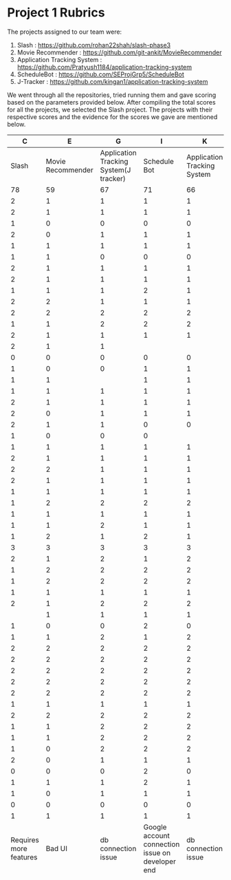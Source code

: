 # Project 1 Rubrics

The projects assigned to our team were:
1. Slash : https://github.com/rohan22shah/slash-phase3 
2. Movie Recommender : https://github.com/git-ankit/MovieRecommender
3. Application Tracking System : https://github.com/Pratyush1184/application-tracking-system
4. ScheduleBot : https://github.com/SEProjGrp5/ScheduleBot
5. J-Tracker : https://github.com/kingan1/application-tracking-system

We went through all the repositories, tried running them and gave scoring based on the parameters provided below. After compiling the total scores for all the projects, we selected the Slash project. The projects with their respective scores and the evidence for the scores we gave are mentioned below.

|C                     |E                |G                                     |I                                               |K                          |
|----------------------|-----------------|--------------------------------------|------------------------------------------------|---------------------------|
|Slash                 |Movie Recommender|Application Tracking System(J tracker)|Schedule Bot                                    |Application Tracking System|
|78                    |59               |67                                    |71                                              |66                         |
|2                     |1                |1                                     |1                                               |1                          |
|2                     |1                |1                                     |1                                               |1                          |
|1                     |0                |0                                     |0                                               |0                          |
|2                     |0                |1                                     |1                                               |1                          |
|1                     |1                |1                                     |1                                               |1                          |
|1                     |1                |0                                     |0                                               |0                          |
|2                     |1                |1                                     |1                                               |1                          |
|2                     |1                |1                                     |1                                               |1                          |
|1                     |1                |1                                     |2                                               |1                          |
|2                     |2                |1                                     |1                                               |1                          |
|2                     |2                |2                                     |2                                               |2                          |
|1                     |1                |2                                     |2                                               |2                          |
|2                     |1                |1                                     |1                                               |1                          |
|2                     |1                |1                                     |                                                |                           |
|0                     |0                |0                                     |0                                               |0                          |
|1                     |0                |0                                     |1                                               |1                          |
|1                     |1                |                                      |1                                               |1                          |
|1                     |1                |1                                     |1                                               |1                          |
|2                     |1                |1                                     |1                                               |1                          |
|2                     |0                |1                                     |1                                               |1                          |
|2                     |1                |1                                     |0                                               |0                          |
|1                     |0                |0                                     |0                                               |                           |
|1                     |1                |1                                     |1                                               |1                          |
|2                     |1                |1                                     |1                                               |1                          |
|2                     |2                |1                                     |1                                               |1                          |
|2                     |1                |1                                     |1                                               |1                          |
|1                     |1                |1                                     |1                                               |1                          |
|1                     |2                |2                                     |2                                               |2                          |
|1                     |1                |1                                     |1                                               |1                          |
|1                     |1                |2                                     |1                                               |1                          |
|1                     |2                |1                                     |2                                               |1                          |
|3                     |3                |3                                     |3                                               |3                          |
|2                     |1                |2                                     |1                                               |2                          |
|1                     |2                |2                                     |2                                               |2                          |
|1                     |2                |2                                     |2                                               |2                          |
|1                     |1                |1                                     |1                                               |1                          |
|2                     |1                |2                                     |2                                               |2                          |
|                      |1                |1                                     |1                                               |1                          |
|1                     |0                |0                                     |2                                               |0                          |
|1                     |1                |2                                     |1                                               |2                          |
|2                     |2                |2                                     |2                                               |2                          |
|2                     |2                |2                                     |2                                               |2                          |
|2                     |2                |2                                     |2                                               |2                          |
|2                     |2                |2                                     |2                                               |2                          |
|2                     |2                |2                                     |2                                               |2                          |
|1                     |1                |1                                     |1                                               |1                          |
|2                     |2                |2                                     |2                                               |2                          |
|1                     |1                |2                                     |2                                               |2                          |
|1                     |1                |2                                     |2                                               |2                          |
|1                     |0                |2                                     |2                                               |2                          |
|2                     |0                |1                                     |1                                               |1                          |
|0                     |0                |0                                     |2                                               |0                          |
|1                     |1                |1                                     |2                                               |1                          |
|1                     |0                |1                                     |1                                               |1                          |
|0                     |0                |0                                     |0                                               |0                          |
|1                     |1                |1                                     |1                                               |1                          |
|Requires more features|Bad UI           |db connection issue                   |Google account connection issue on developer end|db connection issue        |
|                      |                 |                                      |                                                |                           |
|                      |                 |                                      |                                                |                           |
|                      |                 |                                      |                                                |                           |
|                      |                 |                                      |                                                |                           |
|                      |                 |                                      |                                                |                           |
|                      |                 |                                      |                                                |                           |
|                      |                 |                                      |                                                |                           |
|                      |                 |                                      |                                                |                           |
|                      |                 |                                      |                                                |                           |
|                      |                 |                                      |                                                |                           |
|                      |                 |                                      |                                                |                           |
|                      |                 |                                      |                                                |                           |
|                      |                 |                                      |                                                |                           |
|                      |                 |                                      |                                                |                           |
|                      |                 |                                      |                                                |                           |
|                      |                 |                                      |                                                |                           |
|                      |                 |                                      |                                                |                           |
|                      |                 |                                      |                                                |                           |
|                      |                 |                                      |                                                |                           |
|                      |                 |                                      |                                                |                           |
|                      |                 |                                      |                                                |                           |
|                      |                 |                                      |                                                |                           |
|                      |                 |                                      |                                                |                           |
|                      |                 |                                      |                                                |                           |
|                      |                 |                                      |                                                |                           |
|                      |                 |                                      |                                                |                           |
|                      |                 |                                      |                                                |                           |
|                      |                 |                                      |                                                |                           |
|                      |                 |                                      |                                                |                           |
|                      |                 |                                      |                                                |                           |
|                      |                 |                                      |                                                |                           |
|                      |                 |                                      |                                                |                           |
|                      |                 |                                      |                                                |                           |
|                      |                 |                                      |                                                |                           |
|                      |                 |                                      |                                                |                           |
|                      |                 |                                      |                                                |                           |
|                      |                 |                                      |                                                |                           |
|                      |                 |                                      |                                                |                           |
|                      |                 |                                      |                                                |                           |
|                      |                 |                                      |                                                |                           |
|                      |                 |                                      |                                                |                           |
|                      |                 |                                      |                                                |                           |
|                      |                 |                                      |                                                |                           |
|                      |                 |                                      |                                                |                           |
|                      |                 |                                      |                                                |                           |
|                      |                 |                                      |                                                |                           |
|                      |                 |                                      |                                                |                           |
|                      |                 |                                      |                                                |                           |
|                      |                 |                                      |                                                |                           |
|                      |                 |                                      |                                                |                           |
|                      |                 |                                      |                                                |                           |
|                      |                 |                                      |                                                |                           |
|                      |                 |                                      |                                                |                           |
|                      |                 |                                      |                                                |                           |
|                      |                 |                                      |                                                |                           |
|                      |                 |                                      |                                                |                           |
|                      |                 |                                      |                                                |                           |
|                      |                 |                                      |                                                |                           |
|                      |                 |                                      |                                                |                           |
|                      |                 |                                      |                                                |                           |
|                      |                 |                                      |                                                |                           |
|                      |                 |                                      |                                                |                           |
|                      |                 |                                      |                                                |                           |
|                      |                 |                                      |                                                |                           |
|                      |                 |                                      |                                                |                           |
|                      |                 |                                      |                                                |                           |
|                      |                 |                                      |                                                |                           |
|                      |                 |                                      |                                                |                           |
|                      |                 |                                      |                                                |                           |
|                      |                 |                                      |                                                |                           |
|                      |                 |                                      |                                                |                           |
|                      |                 |                                      |                                                |                           |
|                      |                 |                                      |                                                |                           |
|                      |                 |                                      |                                                |                           |
|                      |                 |                                      |                                                |                           |
|                      |                 |                                      |                                                |                           |
|                      |                 |                                      |                                                |                           |
|                      |                 |                                      |                                                |                           |
|                      |                 |                                      |                                                |                           |
|                      |                 |                                      |                                                |                           |
|                      |                 |                                      |                                                |                           |
|                      |                 |                                      |                                                |                           |
|                      |                 |                                      |                                                |                           |
|                      |                 |                                      |                                                |                           |
|                      |                 |                                      |                                                |                           |
|                      |                 |                                      |                                                |                           |
|                      |                 |                                      |                                                |                           |
|                      |                 |                                      |                                                |                           |
|                      |                 |                                      |                                                |                           |
|                      |                 |                                      |                                                |                           |
|                      |                 |                                      |                                                |                           |
|                      |                 |                                      |                                                |                           |
|                      |                 |                                      |                                                |                           |
|                      |                 |                                      |                                                |                           |
|                      |                 |                                      |                                                |                           |
|                      |                 |                                      |                                                |                           |
|                      |                 |                                      |                                                |                           |
|                      |                 |                                      |                                                |                           |
|                      |                 |                                      |                                                |                           |
|                      |                 |                                      |                                                |                           |
|                      |                 |                                      |                                                |                           |
|                      |                 |                                      |                                                |                           |
|                      |                 |                                      |                                                |                           |
|                      |                 |                                      |                                                |                           |
|                      |                 |                                      |                                                |                           |
|                      |                 |                                      |                                                |                           |
|                      |                 |                                      |                                                |                           |
|                      |                 |                                      |                                                |                           |
|                      |                 |                                      |                                                |                           |
|                      |                 |                                      |                                                |                           |
|                      |                 |                                      |                                                |                           |
|                      |                 |                                      |                                                |                           |
|                      |                 |                                      |                                                |                           |
|                      |                 |                                      |                                                |                           |
|                      |                 |                                      |                                                |                           |
|                      |                 |                                      |                                                |                           |
|                      |                 |                                      |                                                |                           |
|                      |                 |                                      |                                                |                           |
|                      |                 |                                      |                                                |                           |
|                      |                 |                                      |                                                |                           |
|                      |                 |                                      |                                                |                           |
|                      |                 |                                      |                                                |                           |
|                      |                 |                                      |                                                |                           |
|                      |                 |                                      |                                                |                           |
|                      |                 |                                      |                                                |                           |
|                      |                 |                                      |                                                |                           |
|                      |                 |                                      |                                                |                           |
|                      |                 |                                      |                                                |                           |
|                      |                 |                                      |                                                |                           |
|                      |                 |                                      |                                                |                           |
|                      |                 |                                      |                                                |                           |
|                      |                 |                                      |                                                |                           |
|                      |                 |                                      |                                                |                           |
|                      |                 |                                      |                                                |                           |
|                      |                 |                                      |                                                |                           |
|                      |                 |                                      |                                                |                           |
|                      |                 |                                      |                                                |                           |
|                      |                 |                                      |                                                |                           |
|                      |                 |                                      |                                                |                           |
|                      |                 |                                      |                                                |                           |
|                      |                 |                                      |                                                |                           |
|                      |                 |                                      |                                                |                           |
|                      |                 |                                      |                                                |                           |
|                      |                 |                                      |                                                |                           |
|                      |                 |                                      |                                                |                           |
|                      |                 |                                      |                                                |                           |
|                      |                 |                                      |                                                |                           |
|                      |                 |                                      |                                                |                           |
|                      |                 |                                      |                                                |                           |
|                      |                 |                                      |                                                |                           |
|                      |                 |                                      |                                                |                           |
|                      |                 |                                      |                                                |                           |
|                      |                 |                                      |                                                |                           |
|                      |                 |                                      |                                                |                           |
|                      |                 |                                      |                                                |                           |
|                      |                 |                                      |                                                |                           |
|                      |                 |                                      |                                                |                           |
|                      |                 |                                      |                                                |                           |
|                      |                 |                                      |                                                |                           |
|                      |                 |                                      |                                                |                           |
|                      |                 |                                      |                                                |                           |
|                      |                 |                                      |                                                |                           |
|                      |                 |                                      |                                                |                           |
|                      |                 |                                      |                                                |                           |
|                      |                 |                                      |                                                |                           |
|                      |                 |                                      |                                                |                           |
|                      |                 |                                      |                                                |                           |
|                      |                 |                                      |                                                |                           |
|                      |                 |                                      |                                                |                           |
|                      |                 |                                      |                                                |                           |
|                      |                 |                                      |                                                |                           |
|                      |                 |                                      |                                                |                           |
|                      |                 |                                      |                                                |                           |
|                      |                 |                                      |                                                |                           |
|                      |                 |                                      |                                                |                           |
|                      |                 |                                      |                                                |                           |
|                      |                 |                                      |                                                |                           |
|                      |                 |                                      |                                                |                           |
|                      |                 |                                      |                                                |                           |
|                      |                 |                                      |                                                |                           |
|                      |                 |                                      |                                                |                           |
|                      |                 |                                      |                                                |                           |
|                      |                 |                                      |                                                |                           |
|                      |                 |                                      |                                                |                           |
|                      |                 |                                      |                                                |                           |
|                      |                 |                                      |                                                |                           |
|                      |                 |                                      |                                                |                           |
|                      |                 |                                      |                                                |                           |
|                      |                 |                                      |                                                |                           |
|                      |                 |                                      |                                                |                           |
|                      |                 |                                      |                                                |                           |
|                      |                 |                                      |                                                |                           |
|                      |                 |                                      |                                                |                           |
|                      |                 |                                      |                                                |                           |
|                      |                 |                                      |                                                |                           |
|                      |                 |                                      |                                                |                           |
|                      |                 |                                      |                                                |                           |
|                      |                 |                                      |                                                |                           |
|                      |                 |                                      |                                                |                           |
|                      |                 |                                      |                                                |                           |
|                      |                 |                                      |                                                |                           |
|                      |                 |                                      |                                                |                           |
|                      |                 |                                      |                                                |                           |
|                      |                 |                                      |                                                |                           |
|                      |                 |                                      |                                                |                           |
|                      |                 |                                      |                                                |                           |
|                      |                 |                                      |                                                |                           |
|                      |                 |                                      |                                                |                           |
|                      |                 |                                      |                                                |                           |
|                      |                 |                                      |                                                |                           |
|                      |                 |                                      |                                                |                           |
|                      |                 |                                      |                                                |                           |
|                      |                 |                                      |                                                |                           |
|                      |                 |                                      |                                                |                           |
|                      |                 |                                      |                                                |                           |
|                      |                 |                                      |                                                |                           |
|                      |                 |                                      |                                                |                           |
|                      |                 |                                      |                                                |                           |
|                      |                 |                                      |                                                |                           |
|                      |                 |                                      |                                                |                           |
|                      |                 |                                      |                                                |                           |
|                      |                 |                                      |                                                |                           |
|                      |                 |                                      |                                                |                           |
|                      |                 |                                      |                                                |                           |
|                      |                 |                                      |                                                |                           |
|                      |                 |                                      |                                                |                           |
|                      |                 |                                      |                                                |                           |
|                      |                 |                                      |                                                |                           |
|                      |                 |                                      |                                                |                           |
|                      |                 |                                      |                                                |                           |
|                      |                 |                                      |                                                |                           |
|                      |                 |                                      |                                                |                           |
|                      |                 |                                      |                                                |                           |
|                      |                 |                                      |                                                |                           |
|                      |                 |                                      |                                                |                           |
|                      |                 |                                      |                                                |                           |
|                      |                 |                                      |                                                |                           |
|                      |                 |                                      |                                                |                           |
|                      |                 |                                      |                                                |                           |
|                      |                 |                                      |                                                |                           |
|                      |                 |                                      |                                                |                           |
|                      |                 |                                      |                                                |                           |
|                      |                 |                                      |                                                |                           |
|                      |                 |                                      |                                                |                           |
|                      |                 |                                      |                                                |                           |
|                      |                 |                                      |                                                |                           |
|                      |                 |                                      |                                                |                           |
|                      |                 |                                      |                                                |                           |
|                      |                 |                                      |                                                |                           |
|                      |                 |                                      |                                                |                           |
|                      |                 |                                      |                                                |                           |
|                      |                 |                                      |                                                |                           |
|                      |                 |                                      |                                                |                           |
|                      |                 |                                      |                                                |                           |
|                      |                 |                                      |                                                |                           |
|                      |                 |                                      |                                                |                           |
|                      |                 |                                      |                                                |                           |
|                      |                 |                                      |                                                |                           |
|                      |                 |                                      |                                                |                           |
|                      |                 |                                      |                                                |                           |
|                      |                 |                                      |                                                |                           |
|                      |                 |                                      |                                                |                           |
|                      |                 |                                      |                                                |                           |
|                      |                 |                                      |                                                |                           |
|                      |                 |                                      |                                                |                           |
|                      |                 |                                      |                                                |                           |
|                      |                 |                                      |                                                |                           |
|                      |                 |                                      |                                                |                           |
|                      |                 |                                      |                                                |                           |
|                      |                 |                                      |                                                |                           |
|                      |                 |                                      |                                                |                           |
|                      |                 |                                      |                                                |                           |
|                      |                 |                                      |                                                |                           |
|                      |                 |                                      |                                                |                           |
|                      |                 |                                      |                                                |                           |
|                      |                 |                                      |                                                |                           |
|                      |                 |                                      |                                                |                           |
|                      |                 |                                      |                                                |                           |
|                      |                 |                                      |                                                |                           |
|                      |                 |                                      |                                                |                           |
|                      |                 |                                      |                                                |                           |
|                      |                 |                                      |                                                |                           |
|                      |                 |                                      |                                                |                           |
|                      |                 |                                      |                                                |                           |
|                      |                 |                                      |                                                |                           |
|                      |                 |                                      |                                                |                           |
|                      |                 |                                      |                                                |                           |
|                      |                 |                                      |                                                |                           |
|                      |                 |                                      |                                                |                           |
|                      |                 |                                      |                                                |                           |
|                      |                 |                                      |                                                |                           |
|                      |                 |                                      |                                                |                           |
|                      |                 |                                      |                                                |                           |
|                      |                 |                                      |                                                |                           |
|                      |                 |                                      |                                                |                           |
|                      |                 |                                      |                                                |                           |
|                      |                 |                                      |                                                |                           |
|                      |                 |                                      |                                                |                           |
|                      |                 |                                      |                                                |                           |
|                      |                 |                                      |                                                |                           |
|                      |                 |                                      |                                                |                           |
|                      |                 |                                      |                                                |                           |
|                      |                 |                                      |                                                |                           |
|                      |                 |                                      |                                                |                           |
|                      |                 |                                      |                                                |                           |
|                      |                 |                                      |                                                |                           |
|                      |                 |                                      |                                                |                           |
|                      |                 |                                      |                                                |                           |
|                      |                 |                                      |                                                |                           |
|                      |                 |                                      |                                                |                           |
|                      |                 |                                      |                                                |                           |
|                      |                 |                                      |                                                |                           |
|                      |                 |                                      |                                                |                           |
|                      |                 |                                      |                                                |                           |
|                      |                 |                                      |                                                |                           |
|                      |                 |                                      |                                                |                           |
|                      |                 |                                      |                                                |                           |
|                      |                 |                                      |                                                |                           |
|                      |                 |                                      |                                                |                           |
|                      |                 |                                      |                                                |                           |
|                      |                 |                                      |                                                |                           |
|                      |                 |                                      |                                                |                           |
|                      |                 |                                      |                                                |                           |
|                      |                 |                                      |                                                |                           |
|                      |                 |                                      |                                                |                           |
|                      |                 |                                      |                                                |                           |
|                      |                 |                                      |                                                |                           |
|                      |                 |                                      |                                                |                           |
|                      |                 |                                      |                                                |                           |
|                      |                 |                                      |                                                |                           |
|                      |                 |                                      |                                                |                           |
|                      |                 |                                      |                                                |                           |
|                      |                 |                                      |                                                |                           |
|                      |                 |                                      |                                                |                           |
|                      |                 |                                      |                                                |                           |
|                      |                 |                                      |                                                |                           |
|                      |                 |                                      |                                                |                           |
|                      |                 |                                      |                                                |                           |
|                      |                 |                                      |                                                |                           |
|                      |                 |                                      |                                                |                           |
|                      |                 |                                      |                                                |                           |
|                      |                 |                                      |                                                |                           |
|                      |                 |                                      |                                                |                           |
|                      |                 |                                      |                                                |                           |
|                      |                 |                                      |                                                |                           |
|                      |                 |                                      |                                                |                           |
|                      |                 |                                      |                                                |                           |
|                      |                 |                                      |                                                |                           |
|                      |                 |                                      |                                                |                           |
|                      |                 |                                      |                                                |                           |
|                      |                 |                                      |                                                |                           |
|                      |                 |                                      |                                                |                           |
|                      |                 |                                      |                                                |                           |
|                      |                 |                                      |                                                |                           |
|                      |                 |                                      |                                                |                           |
|                      |                 |                                      |                                                |                           |
|                      |                 |                                      |                                                |                           |
|                      |                 |                                      |                                                |                           |
|                      |                 |                                      |                                                |                           |
|                      |                 |                                      |                                                |                           |
|                      |                 |                                      |                                                |                           |
|                      |                 |                                      |                                                |                           |
|                      |                 |                                      |                                                |                           |
|                      |                 |                                      |                                                |                           |
|                      |                 |                                      |                                                |                           |
|                      |                 |                                      |                                                |                           |
|                      |                 |                                      |                                                |                           |
|                      |                 |                                      |                                                |                           |
|                      |                 |                                      |                                                |                           |
|                      |                 |                                      |                                                |                           |
|                      |                 |                                      |                                                |                           |
|                      |                 |                                      |                                                |                           |
|                      |                 |                                      |                                                |                           |
|                      |                 |                                      |                                                |                           |
|                      |                 |                                      |                                                |                           |
|                      |                 |                                      |                                                |                           |
|                      |                 |                                      |                                                |                           |
|                      |                 |                                      |                                                |                           |
|                      |                 |                                      |                                                |                           |
|                      |                 |                                      |                                                |                           |
|                      |                 |                                      |                                                |                           |
|                      |                 |                                      |                                                |                           |
|                      |                 |                                      |                                                |                           |
|                      |                 |                                      |                                                |                           |
|                      |                 |                                      |                                                |                           |
|                      |                 |                                      |                                                |                           |
|                      |                 |                                      |                                                |                           |
|                      |                 |                                      |                                                |                           |
|                      |                 |                                      |                                                |                           |
|                      |                 |                                      |                                                |                           |
|                      |                 |                                      |                                                |                           |
|                      |                 |                                      |                                                |                           |
|                      |                 |                                      |                                                |                           |
|                      |                 |                                      |                                                |                           |
|                      |                 |                                      |                                                |                           |
|                      |                 |                                      |                                                |                           |
|                      |                 |                                      |                                                |                           |
|                      |                 |                                      |                                                |                           |
|                      |                 |                                      |                                                |                           |
|                      |                 |                                      |                                                |                           |
|                      |                 |                                      |                                                |                           |
|                      |                 |                                      |                                                |                           |
|                      |                 |                                      |                                                |                           |
|                      |                 |                                      |                                                |                           |
|                      |                 |                                      |                                                |                           |
|                      |                 |                                      |                                                |                           |
|                      |                 |                                      |                                                |                           |
|                      |                 |                                      |                                                |                           |
|                      |                 |                                      |                                                |                           |
|                      |                 |                                      |                                                |                           |
|                      |                 |                                      |                                                |                           |
|                      |                 |                                      |                                                |                           |
|                      |                 |                                      |                                                |                           |
|                      |                 |                                      |                                                |                           |
|                      |                 |                                      |                                                |                           |
|                      |                 |                                      |                                                |                           |
|                      |                 |                                      |                                                |                           |
|                      |                 |                                      |                                                |                           |
|                      |                 |                                      |                                                |                           |
|                      |                 |                                      |                                                |                           |
|                      |                 |                                      |                                                |                           |
|                      |                 |                                      |                                                |                           |
|                      |                 |                                      |                                                |                           |
|                      |                 |                                      |                                                |                           |
|                      |                 |                                      |                                                |                           |
|                      |                 |                                      |                                                |                           |
|                      |                 |                                      |                                                |                           |
|                      |                 |                                      |                                                |                           |
|                      |                 |                                      |                                                |                           |
|                      |                 |                                      |                                                |                           |
|                      |                 |                                      |                                                |                           |
|                      |                 |                                      |                                                |                           |
|                      |                 |                                      |                                                |                           |
|                      |                 |                                      |                                                |                           |
|                      |                 |                                      |                                                |                           |
|                      |                 |                                      |                                                |                           |
|                      |                 |                                      |                                                |                           |
|                      |                 |                                      |                                                |                           |
|                      |                 |                                      |                                                |                           |
|                      |                 |                                      |                                                |                           |
|                      |                 |                                      |                                                |                           |
|                      |                 |                                      |                                                |                           |
|                      |                 |                                      |                                                |                           |
|                      |                 |                                      |                                                |                           |
|                      |                 |                                      |                                                |                           |
|                      |                 |                                      |                                                |                           |
|                      |                 |                                      |                                                |                           |
|                      |                 |                                      |                                                |                           |
|                      |                 |                                      |                                                |                           |
|                      |                 |                                      |                                                |                           |
|                      |                 |                                      |                                                |                           |
|                      |                 |                                      |                                                |                           |
|                      |                 |                                      |                                                |                           |
|                      |                 |                                      |                                                |                           |
|                      |                 |                                      |                                                |                           |
|                      |                 |                                      |                                                |                           |
|                      |                 |                                      |                                                |                           |
|                      |                 |                                      |                                                |                           |
|                      |                 |                                      |                                                |                           |
|                      |                 |                                      |                                                |                           |
|                      |                 |                                      |                                                |                           |
|                      |                 |                                      |                                                |                           |
|                      |                 |                                      |                                                |                           |
|                      |                 |                                      |                                                |                           |
|                      |                 |                                      |                                                |                           |
|                      |                 |                                      |                                                |                           |
|                      |                 |                                      |                                                |                           |
|                      |                 |                                      |                                                |                           |
|                      |                 |                                      |                                                |                           |
